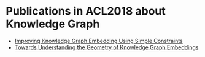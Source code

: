 # Publications in ACL2018 about Knowledge Graph
* [Improving Knowledge Graph Embedding Using Simple Constraints](https://github.com/wds-seu/Knowledge-Graph-Publications/blob/master/conference_publication/acl2018/dww_acl2018/README.md)
* [Towards Understanding the Geometry of Knowledge Graph Embeddings](https://github.com/wds-seu/Knowledge-Graph-Publications/blob/master/conference_publication/acl2018/cst_acl2018/README.md)
